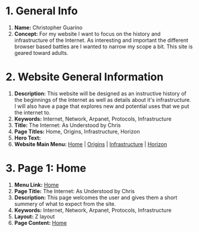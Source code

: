# 1. General Info
1. **Name:** Christopher Guarino 
2. **Concept:** For my website I want to focus on the history and infrastructure of the Internet. As interesting and important the different browser based battles are I wanted to narrow my scope a bit. This site is geared toward adults. 
# 2. Website General Information 
1. **Description:** This website will be designed as an instructive history of the beginnings of the Internet as well as details about it's infrastructure. I will also have a page that explores new and potential uses that we put the internet to. 
2. **Keywords:** Internet, Network, Arpanet, Protocols, Infrastructure 
3. **Title:** The Internet: As Understood by Chris
4. **Page Titles:** Home, Origins, Infrastructure, Horizon 
5. **Hero Text:** 
6. **Website Main Menu:** [Home](HW2_InternetWebsite.md) | [Origins](Origins.md) | [Infrastructure](Infastructure.md) | [Horizon](Future.md) 
# 3. Page 1: Home 
1. **Menu Link:** [Home](HW2_InternetWebsite.md) 
2. **Page Title:** The Internet: As Understood by Chris 
3. **Description:** This page welcomes the user and gives them a short summery of what to expect from the site. 
4. **Keywords:** Internet, Network, Arpanet, Protocols, Infrastructure 
5. **Layout:** Z layout 
6. **Page Content:** [Home](HW2_InternetWebsite.md) 

